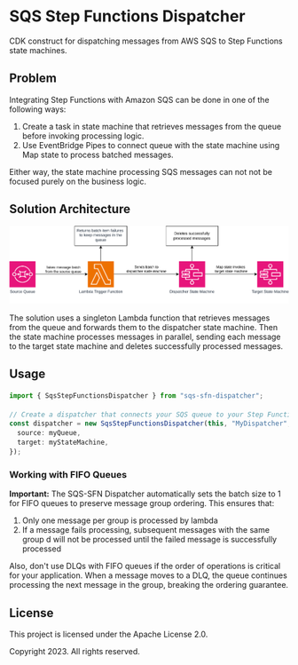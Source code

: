 # SQS Step Functions Dispatcher

CDK construct for dispatching messages from AWS SQS to Step Functions state machines.

## Problem

Integrating Step Functions with Amazon SQS can be done in one of the following ways:

1. Create a task in state machine that retrieves messages from the queue before invoking processing logic.
2. Use EventBridge Pipes to connect queue with the state machine using Map state to process batched messages.

Either way, the state machine processing SQS messages can not not be focused purely on the business logic.

## Solution Architecture

![Diagram](./diagram.png)

The solution uses a singleton Lambda function that retrieves messages from the queue and forwards them to the dispatcher state machine. Then the state machine processes messages in parallel, sending each message to the target state machine and deletes successfully processed messages.

## Usage

```typescript
import { SqsStepFunctionsDispatcher } from "sqs-sfn-dispatcher";

// Create a dispatcher that connects your SQS queue to your Step Function
const dispatcher = new SqsStepFunctionsDispatcher(this, "MyDispatcher", {
  source: myQueue,
  target: myStateMachine,
});
```

### Working with FIFO Queues

**Important:** The SQS-SFN Dispatcher automatically sets the batch size to 1 for FIFO queues to preserve message group ordering. This ensures that:

1. Only one message per group is processed by lambda
2. If a message fails processing, subsequent messages with the same group d will not be processed until the failed message is successfully processed

Also, don't use DLQs with FIFO queues if the order of operations is critical for your application. When a message moves to a DLQ, the queue continues processing the next message in the group, breaking the ordering guarantee.

## License

This project is licensed under the Apache License 2.0.

Copyright 2023. All rights reserved.
